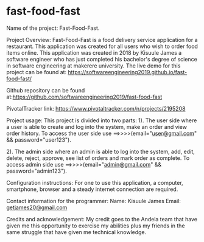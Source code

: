 # fast-food-fast
Name of the project: 
Fast-Food-Fast.

Project Overview:
Fast-Food-Fast is a food delivery service application for a restaurant. This application was created for all users who wish to order food items online. This application was created in 2018 by Kisuule James a software engineer who has just completed his bachelor's degree of science in software engineering at makerere university.
The live demo for this project can be found at: https://softwareengineering2019.github.io/fast-food-fast/

Github repository can be found at:https://github.com/softwareengineering2019/fast-food-fast

PivotalTracker link: https://www.pivotaltracker.com/n/projects/2195208

Project usage:
This project is divided into two parts:
1). The user side where a user is able to create and log into the system, make an order and view order history. 
To access the user side use ==>>>>(email="user@gmail.com" && password="user123").

2). The admin side where an admin is able to log into the system, add, edit, delete, reject, approve, see list of orders and mark order as complete.
To access admin side use ==>>>>(email="admin@gmail.com" && password="admin123").

Configuration instructions:
For one to use this application, a computer, smartphone, browser and a steady internet connection are required.

Contact information for the programmer:
Name: Kisuule James
Email: getjames20@gmail.com

Credits and acknowledgement:
My credit goes to the Andela team that have given me this opportunity to exercise my abilities plus my friends in the same struggle that have given me technical knowledge.
